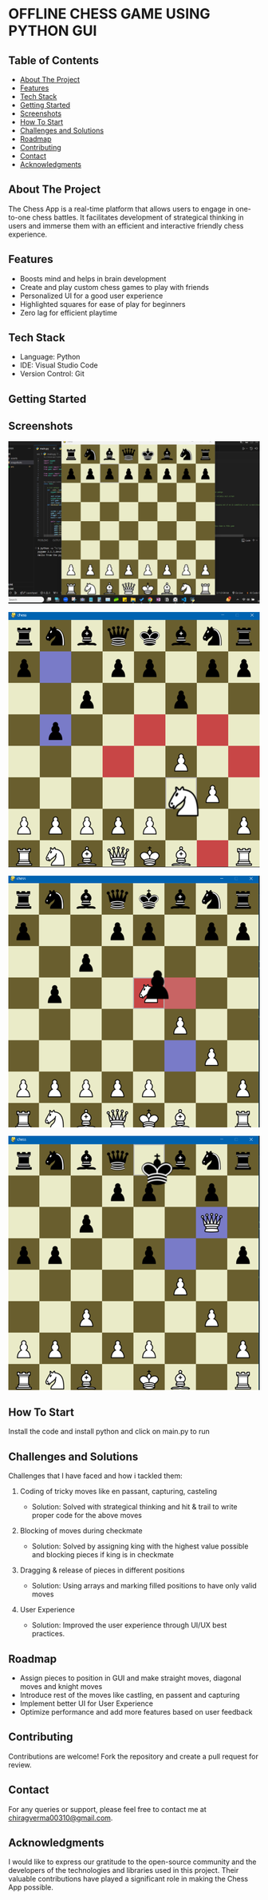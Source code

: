 # OFFLINE CHESS GAME USING PYTHON GUI


## Table of Contents
- [About The Project](#about-the-project)
- [Features](#features)
- [Tech Stack](#tech-stack)
- [Getting Started](#getting-started)
- [Screenshots](#screenshots)
- [How To Start](#How-To-Start)
- [Challenges and Solutions](#challenges-and-solutions)
- [Roadmap](#roadmap)
- [Contributing](#contributing)
- [Contact](#contact)
- [Acknowledgments](#acknowledgments)

## About The Project

The Chess App is a real-time platform that allows users to engage in one-to-one chess battles. It facilitates development of strategical thinking in users and immerse them with an efficient and interactive friendly chess experience.

## Features

- Boosts mind and helps in brain development
- Create and play custom chess games to play with friends
- Personalized UI for a good user experience
- Highlighted squares for ease of play for beginners
- Zero lag for efficient playtime

## Tech Stack

- Language: Python
- IDE: Visual Studio Code
- Version Control: Git

## Getting Started

## Screenshots
![](./snapshots/mainFlex.png)

![](./snapshots/movesDisplayPic.png)

![](./snapshots/captureHorse.png)

![](./snapshots/checkmateNoPossibleMove.png)

## How To Start
Install the code and install python and click on main.py to run

## Challenges and Solutions

Challenges that I have faced and how i tackled them:

1. Coding of tricky moves like en passant, capturing, casteling 
   - Solution: Solved with strategical thinking and hit & trail to write proper code for the above moves

2. Blocking of moves during checkmate
   - Solution: Solved by assigning king with the highest value possible and blocking pieces if king is in checkmate 

3. Dragging & release of pieces in different positions
   - Solution: Using arrays and marking filled positions to have only valid moves

4. User Experience
   - Solution: Improved the user experience through UI/UX best practices.

## Roadmap

- Assign pieces to position in GUI and make straight moves, diagonal moves and knight moves
- Introduce rest of the moves like castling, en passent and capturing
- Implement better UI for User Experience
- Optimize performance and add more features based on user feedback

## Contributing

Contributions are welcome! Fork the repository and create a pull request for review.

## Contact

For any queries or support, please feel free to contact me at [chiragverma00310@gmail.com](mailto:chiragverma00310@gmail.com).

## Acknowledgments

I would like to express our gratitude to the open-source community and the developers of the technologies and libraries used in this project. Their valuable contributions have played a significant role in making the Chess App possible.
